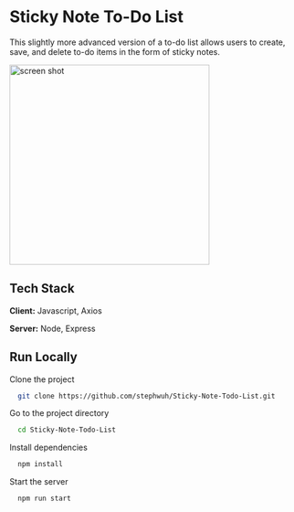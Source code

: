 
# Sticky Note To-Do List 

This slightly more advanced version of a to-do list allows users to create, save,
and delete to-do items in the form of sticky notes.

<img src="https://user-images.githubusercontent.com/56822167/139854291-4448d167-45fd-4c30-a3b0-c44eb9e0af2a.PNG" alt="screen shot" width=" 350"/>


## Tech Stack

**Client:** Javascript, Axios 

**Server:** Node, Express


## Run Locally

Clone the project

```bash
  git clone https://github.com/stephwuh/Sticky-Note-Todo-List.git
```

Go to the project directory

```bash
  cd Sticky-Note-Todo-List
```

Install dependencies

```bash
  npm install
```

Start the server

```bash
  npm run start
```

